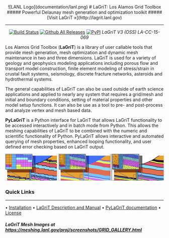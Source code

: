 <div align="center">
![LANL Logo](documentation/lanl.png)
# LaGriT: Los Alamos Grid Toolbox
##### Powerful Delaunay mesh generation and optimization toolkit
##### [Visit LaGriT »](http://lagrit.lanl.gov)

---
[![Build Status](https://travis-ci.org/lanl/lagrit.svg?branch=master)](https://travis-ci.org/lanl/lagrit) [![Github All Releases](https://img.shields.io/github/downloads/atom/atom/total.svg)]() [![PyPI](https://img.shields.io/pypi/l/Django.svg)]()
*LaGriT V3 (OSS) LA-CC-15-069*
</div>

Los Alamos Grid Toolbox (**LaGriT**) is a library of user callable tools that provide mesh generation, mesh optimization and dynamic mesh maintenance in two and three dimensions. LaGriT is used for a variety of geology and geophysics modeling applications including porous flow and transport model construction, finite element modeling of stress/strain in crustal fault systems, seismology, discrete fracture networks, asteroids and hydrothermal systems.

The general capabilities of LaGriT can also be used outside of earth science applications and applied to nearly any system that requires a grid/mesh and initial and boundary conditions, setting of material properties and other model setup functions. It can also be use as a tool to pre- and post-process and analyze vertex and mesh based data.

**PyLaGriT** is a Python interface for LaGriT that allows LaGriT functionality to be accessed interactively and in batch mode from Python.
This allows the meshing capabilities of LaGriT to be combined with the numeric and scientific functionality of Python.
PyLaGriT allows interactive and automated querying of mesh properties, enhanced looping functionality, and user defined error checking based on LaGriT output.

![alt tag](screenshots/refine_samples_TN1000.png)

### Quick Links
---
• [Installation](documentation/INSTALL.md)
• [LaGriT Description and Manual](http://lagrit.lanl.gov)
• [PyLaGriT documentation](https://lanl.github.io/LaGriT/)
• [License](LICENSE)

##### LaGriT Mesh Images at https://meshing.lanl.gov/proj/screenshots/GRID_GALLERY.html
